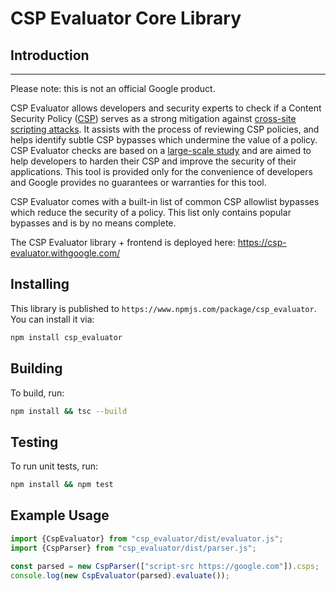 # CSP Evaluator Core Library

## Introduction

--------------------------------------------------------------------------------

Please note: this is not an official Google product.

CSP Evaluator allows developers and security experts to check if a Content
Security Policy ([CSP](https://csp.withgoogle.com/docs/index.html)) serves as a
strong mitigation against
[cross-site scripting attacks](https://www.google.com/about/appsecurity/learning/xss/).
It assists with the process of reviewing CSP policies, and helps identify subtle
CSP bypasses which undermine the value of a policy. CSP Evaluator checks are
based on a [large-scale study](https://research.google.com/pubs/pub45542.html)
and are aimed to help developers to harden their CSP and improve the security of
their applications. This tool is provided only for the convenience of developers
and Google provides no guarantees or warranties for this tool.

CSP Evaluator comes with a built-in list of common CSP allowlist bypasses which
reduce the security of a policy. This list only contains popular bypasses and is
by no means complete.

The CSP Evaluator library + frontend is deployed here:
https://csp-evaluator.withgoogle.com/

## Installing

This library is published to `https://www.npmjs.com/package/csp_evaluator`. You
can install it via:

```bash
npm install csp_evaluator
```

## Building

To build, run:

```bash
npm install && tsc --build
```

## Testing

To run unit tests, run:

```bash
npm install && npm test
```

## Example Usage

```javascript
import {CspEvaluator} from "csp_evaluator/dist/evaluator.js";
import {CspParser} from "csp_evaluator/dist/parser.js";

const parsed = new CspParser(["script-src https://google.com"]).csps;
console.log(new CspEvaluator(parsed).evaluate());
```


